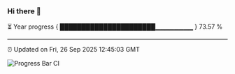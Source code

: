 ### Hi there 👋

⏳ Year progress { ██████████████████████▁▁▁▁▁▁▁▁ } 73.57 %

---

⏰ Updated on Fri, 26 Sep 2025 12:45:03 GMT

![Progress Bar CI](https://github.com/liununu/liununu/workflows/Progress%20Bar%20CI/badge.svg)
